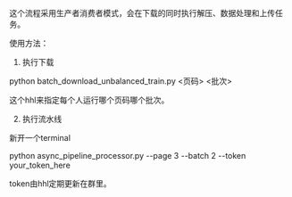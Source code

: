 这个流程采用生产者消费者模式，会在下载的同时执行解压、数据处理和上传任务。

使用方法：

1. 执行下载

python batch_download_unbalanced_train.py <页码> <批次>

这个hhl来指定每个人运行哪个页码哪个批次。

2. 执行流水线

新开一个terminal

python async_pipeline_processor.py --page 3 --batch 2 --token your_token_here

token由hhl定期更新在群里。
